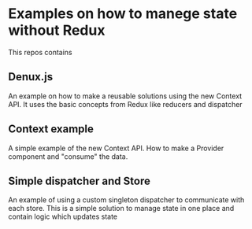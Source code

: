 # Examples on how to manege state without Redux

This repos contains

## Denux.js
An example on how to make a reusable solutions using the new Context API. It uses the basic concepts from Redux like reducers and dispatcher


## Context example
A simple example of the new Context API. How to make a Provider component and "consume" the data.


## Simple dispatcher and Store
An example of using a custom singleton dispatcher to communicate with each store.
This is a simple solution to manage state in one place and contain logic  which updates state


